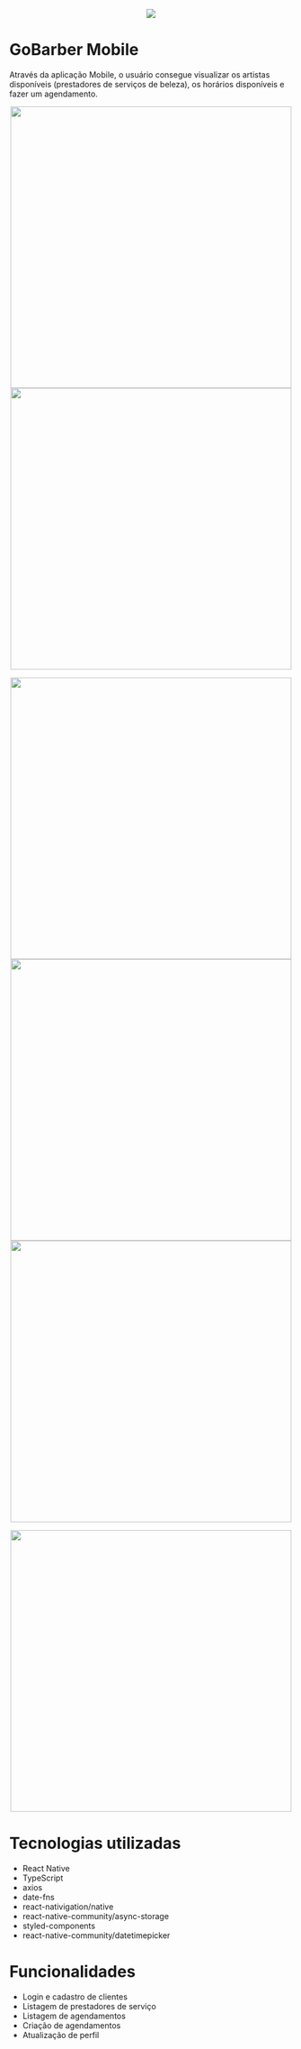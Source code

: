 <p align="center">
  <img src=".github/logo.svg">
</p>

# GoBarber Mobile
Através da aplicação Mobile, o usuário consegue visualizar os artistas disponíveis (prestadores de serviços de beleza), os horários disponíveis e fazer um agendamento.

<p align="center">
  <img height="500" src="../.github/signin.png">
  <img height="500" src="../.github/createAccount.png">
</p>

<p align="center">
  <img height="500" src="../.github/dashboard.png">
  <img height="500" src="../.github/createAppointment.png">
  <img height="500" src="../.github/createAppointment2.png">
</p>


<p align="center">
  <img height="500" src="../.github/Profile.png">
</p>

# Tecnologias utilizadas
- React Native
- TypeScript
- axios
- date-fns
- react-nativigation/native
- react-native-community/async-storage
- styled-components
- react-native-community/datetimepicker

# Funcionalidades
- Login e cadastro de clientes
- Listagem de prestadores de serviço
- Listagem de agendamentos
- Criação de agendamentos
- Atualização de perfil
